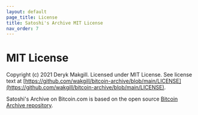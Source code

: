 ```yaml
---
layout: default
page_title: License
title: Satoshi's Archive MIT License
nav_order: 7
---
```


# MIT License

Copyright (c) 2021 Deryk Makgill. Licensed under MIT License. 
See license text at [https://github.com/wakgill/bitcoin-archive/blob/main/LICENSE](https://github.com/wakgill/bitcoin-archive/blob/main/LICENSE).


Satoshi's Archive on Bitcoin.com is based on the open source [Bitcoin Archive repository](https://github.com/wakgill/bitcoin-archive).